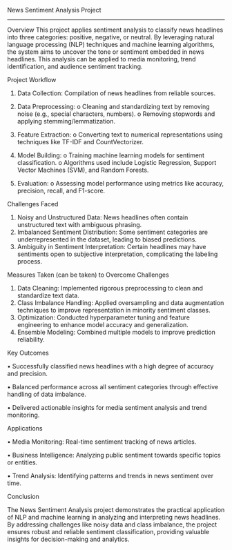 News Sentiment Analysis Project
________________________________________
Overview
This project applies sentiment analysis to classify news headlines into three categories: positive, negative, or neutral. By leveraging natural language processing (NLP) techniques and machine learning algorithms, the system aims to uncover the tone or sentiment embedded in news headlines. This analysis can be applied to media monitoring, trend identification, and audience sentiment tracking.

Project Workflow
1.	Data Collection: Compilation of news headlines from reliable sources.

2.	Data Preprocessing:
o	Cleaning and standardizing text by removing noise (e.g., special characters, numbers).
o	Removing stopwords and applying stemming/lemmatization.

3.	Feature Extraction:
o	Converting text to numerical representations using techniques like TF-IDF and CountVectorizer.

4.	Model Building:
o	Training machine learning models for sentiment classification.
o	Algorithms used include Logistic Regression, Support Vector Machines (SVM), and Random Forests.

5.	Evaluation:
o	Assessing model performance using metrics like accuracy, precision, recall, and F1-score.

Challenges Faced
1.	Noisy and Unstructured Data: News headlines often contain unstructured text with ambiguous phrasing.
2.	Imbalanced Sentiment Distribution: Some sentiment categories are underrepresented in the dataset, leading to biased predictions.
3.	Ambiguity in Sentiment Interpretation: Certain headlines may have sentiments open to subjective interpretation, complicating the labeling process.

Measures Taken (can be taken) to Overcome Challenges
1.	Data Cleaning: Implemented rigorous preprocessing to clean and standardize text data.
2.	Class Imbalance Handling: Applied oversampling and data augmentation techniques to improve representation in minority sentiment classes.
3.	Optimization: Conducted hyperparameter tuning and feature engineering to enhance model accuracy and generalization.
4.	Ensemble Modeling: Combined multiple models to improve prediction reliability.

Key Outcomes

•	Successfully classified news headlines with a high degree of accuracy and precision.

•	Balanced performance across all sentiment categories through effective handling of data imbalance.

•	Delivered actionable insights for media sentiment analysis and trend monitoring.

Applications

•	Media Monitoring: Real-time sentiment tracking of news articles.

•	Business Intelligence: Analyzing public sentiment towards specific topics or entities.

•	Trend Analysis: Identifying patterns and trends in news sentiment over time.

Conclusion

The News Sentiment Analysis project demonstrates the practical application of NLP and machine learning in analyzing and interpreting news headlines. By addressing challenges like noisy data and class imbalance, the project ensures robust and reliable sentiment classification, providing valuable insights for decision-making and analytics.
